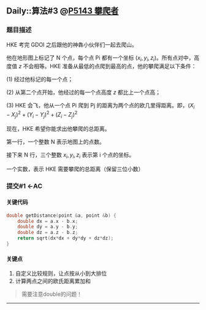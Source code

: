 ## Daily::算法#3 @[P5143 攀爬者](https://www.luogu.com.cn/problem/P5143)
### 题目描述
HKE 考完 GDOI 之后跟他的神犇小伙伴们一起去爬山。

他在地形图上标记了 N 个点，每个点 Pi​ 都有一个坐标 $(x_i​,y_i​,z_i​)$。所有点对中，高度值 $z$ 不会相等。HKE 准备从最低的点爬到最高的点，他的攀爬满足以下条件：

(1) 经过他标记的每一个点；

(2) 从第二个点开始，他经过的每一个点高度 $z$ 都比上一个点高；

(3) HKE 会飞，他从一个点 Pi​ 爬到 Pj​ 的距离为两个点的欧几里得距离。即，$(X_i​−X_j​)^2+(Y_i​−Y_j​)^2+(Z_i​−Z_j​)^2​$

现在，HKE 希望你能求出他攀爬的总距离。

第一行，一个整数 N 表示地图上的点数。

接下来 N 行，三个整数 $x_i​,y_i​,z_i$​ 表示第 i 个点的坐标。

一个实数，表示 HKE 需要攀爬的总距离（保留三位小数）
### 提交#1 <-AC
#### 关键代码
```cpp
double getDistance(point &a, point &b) {
    double dx = a.x - b.x;
    double dy = a.y - b.y;
    double dz = a.z - b.z;
    return sqrt(dx*dx + dy*dy + dz*dz);
}
```

#### 关键点
1. 自定义比较规则，让点按从小到大排位
2. 计算两点之间的欧氏距离累加和
> 需要注意double的问题！
---
